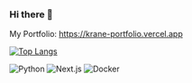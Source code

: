 ### Hi there 👋
My Portfolio:
<a>https://krane-portfolio.vercel.app</a>

[![Top Langs](https://github-readme-stats.vercel.app/api/top-langs/?username=KranePch&layout=compact&exclude_repo=sparkbeyond-ds-challenge&bg_color=000000&title_color=ffffff&text_color=ffffff)](https://github.com/KranePch/github-readme-stats)
<br>

![Python](https://img.shields.io/badge/Python-3776AB?style=flat&logo=python&logoColor=white)
<span style="margin-left='2px'">
![Next.js](https://img.shields.io/badge/Next.js-000000?style=flat&logo=next.js&logoColor=white)
</span>
<span style="margin-left='2px'">
![Docker](https://img.shields.io/badge/Docker-2496ED?style=flat&logo=docker&logoColor=white)
</span>
